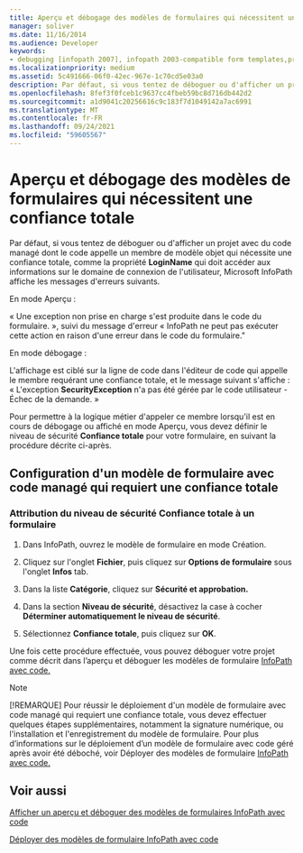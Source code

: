 ```yaml
---
title: Aperçu et débogage des modèles de formulaires qui nécessitent une confiance totale
manager: soliver
ms.date: 11/16/2014
ms.audience: Developer
keywords:
- debugging [infopath 2007], infopath 2003-compatible form templates,previewing InfoPath 2003-compatible form templates,form templates [InfoPath 2007], previewing 2003-compatible,form templates [InfoPath 2007], debugging 2003-compatible,debugging InfoPath 2003-compatible form templates
ms.localizationpriority: medium
ms.assetid: 5c491666-06f0-42ec-967e-1c70cd5e03a0
description: Par défaut, si vous tentez de déboguer ou d'afficher un projet avec du code managé dont le code appelle un membre de modèle objet qui nécessite une confiance totale, comme la propriété LoginName qui doit accéder aux informations sur le domaine de connexion de l'utilisateur, Microsoft InfoPath affiche les messages d'erreurs suivants.
ms.openlocfilehash: 8fef3f0fceb1c9637cc4fbeb59bc8d716db442d2
ms.sourcegitcommit: a1d9041c20256616c9c183f7d1049142a7ac6991
ms.translationtype: MT
ms.contentlocale: fr-FR
ms.lasthandoff: 09/24/2021
ms.locfileid: "59605567"
---
```

# <a name="preview-and-debug-form-templates-that-require-full-trust"></a>Aperçu et débogage des modèles de formulaires qui nécessitent une confiance totale

Par défaut, si vous tentez de déboguer ou d'afficher un projet avec du code managé dont le code appelle un membre de modèle objet qui nécessite une confiance totale, comme la propriété **LoginName** qui doit accéder aux informations sur le domaine de connexion de l'utilisateur, Microsoft InfoPath affiche les messages d'erreurs suivants. 
  
En mode Aperçu :
  
« Une exception non prise en charge s'est produite dans le code du formulaire. », suivi du message d'erreur « InfoPath ne peut pas exécuter cette action en raison d'une erreur dans le code du formulaire."
  
En mode débogage :
  
L'affichage est ciblé sur la ligne de code dans l'éditeur de code qui appelle le membre requérant une confiance totale, et le message suivant s'affiche : « L'exception **SecurityException** n'a pas été gérée par le code utilisateur - Échec de la demande. » 
  
Pour permettre à la logique métier d'appeler ce membre lorsqu'il est en cours de débogage ou affiché en mode Aperçu, vous devez définir le niveau de sécurité **Confiance totale** pour votre formulaire, en suivant la procédure décrite ci-après. 
  
## <a name="configuring-a-managed-code-form-template-that-requires-full-trust"></a>Configuration d'un modèle de formulaire avec code managé qui requiert une confiance totale

### <a name="set-your-forms-security-level-to-full-trust"></a>Attribution du niveau de sécurité Confiance totale à un formulaire

1. Dans InfoPath, ouvrez le modèle de formulaire en mode Création.
    
2. Cliquez sur l'onglet **Fichier**, puis cliquez sur **Options de formulaire** sous l'onglet **Infos** tab. 
    
3. Dans la liste **Catégorie**, cliquez sur **Sécurité et approbation.**
    
4. Dans la section **Niveau de sécurité**, désactivez la case à cocher **Déterminer automatiquement le niveau de sécurité**.
    
5. Sélectionnez **Confiance totale**, puis cliquez sur **OK**.
    
Une fois cette procédure effectuée, vous pouvez déboguer votre projet comme décrit dans l’aperçu et déboguer les modèles de formulaire [InfoPath avec code.](how-to-preview-and-debug-infopath-form-templates-with-code.md)
  
> [!NOTE]
> [!REMARQUE] Pour réussir le déploiement d'un modèle de formulaire avec code managé qui requiert une confiance totale, vous devez effectuer quelques étapes supplémentaires, notamment la signature numérique, ou l'installation et l'enregistrement du modèle de formulaire. Pour plus d’informations sur le déploiement d’un modèle de formulaire avec code géré après avoir été déboché, voir Déployer des modèles de formulaire [InfoPath avec code.](how-to-deploy-infopath-form-templates-with-code.md) 
  
## <a name="see-also"></a>Voir aussi



[Afficher un aperçu et déboguer des modèles de formulaires InfoPath avec code](how-to-preview-and-debug-infopath-form-templates-with-code.md)
  
[Déployer des modèles de formulaire InfoPath avec code](how-to-deploy-infopath-form-templates-with-code.md)


